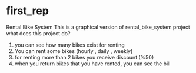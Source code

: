 # first_rep
Rental Bike System
This is a graphical version of rental_bike_system project 
what does this project do?
1. you can see how many bikes exist for renting
2. You can rent some bikes (hourly , daily , weekly)
4. for renting more than 2 bikes you receive discount (%50)
5. when you return bikes that you have rented, you can see the bill
